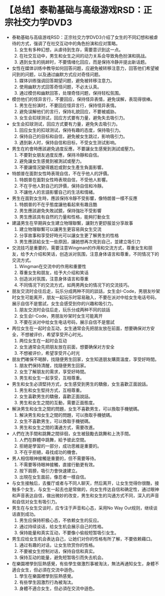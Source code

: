 # 【总结】泰勒基础与高级游戏RSD：正宗社交力学DVD3

-   泰勒基础与高级游戏RSD：正宗社交力学DVD3介绍了女生的不同幻想和被虐待的方式，强调了在社交互动中的角色扮演和应对策略。
    1.  女生有多种幻想，从虐待到生存，需要意识到这一点。
    2.  在社交互动中，男生和女生之间的动力关系会导致角色扮演和挑战。
    3.  遇到女生的挑衅时，不要情绪化回应，而是保持冷静并提出新话题。
-   女性在媒体训练中教导如何回答问题，应避免被转移注意力，回答他们希望被问到的问题，以及通过幽默方式应对奇怪问题。
    1.  媒体训练强调回答期望问题，避免被转移注意力。
    2.  使用幽默方式回答奇怪问题，不必太认真。
    3.  通过模仿和幽默回答，处理奇怪问题，保持轻松氛围。
-   模仿他们的怪异言行，不要回应，保持怪异表情，避免误解，表现得很棒。
    1.  男生在扮演时，不要回应怪异言行，保持怪异表情。
    2.  避免误解他们的言行，保持礼貌回应，不要被威胁。
    3.  女生会扣球测试，回应方式要有力量，避免失去吸引力。
-   女生会扣球测试，回应方式要有力量，避免失去吸引力。
    1.  回应女生的扣球测试，保持有趣的态度，保持吸引力。
    2.  保持自己的目标和自信，避免被女生跳过，影响吸引力。
    3.  遇到新人时，保持自信和目标，不受女生测试影响。
-   男生在約會時應該避免過度反應，不要讓女生感覺到測試或壓力。
    1.  不要對女朋友過度反應，保持冷靜和自信。
    2.  避免讓女生感覺到被測試或壓力。
    3.  不要讓情況變得尷尬或對女生產生負面影響。
-   特朗普在面對女性時表現自信，不在乎他人的評價。
    1.  特朗普在面對女性時表現自信，不受他人影響。
    2.  不在乎他人對自己的評價，保持自信和冷靜。
    3.  不讓他人的言語影響自己的生活和情緒。
-   男生在面對女生時，應該保持冷靜不受影響，像特朗普一樣不反應
    1.  特朗普的不在乎態度讓他看起來有趣且酷
    2.  男生應該避免失敗試鏡，保持強壯不受影響
    3.  男生應該具有自然的力量和性格，能夠打動女生
-   建議男生在早期與女生建立物理聯繫，讓對方更舒服並分享故事
    1.  建立物理聯繫可以讓男生更容易與女生交流
    2.  分享故事和享受好時光可以讓女生更了解男生的性格
    3.  男生應該給女生一些原因，讓她想再次見到自己，並建立吸引力
-   交流技巧是重要的，需要注意Wingman的作用和交流方式，尊重女生和朋友，给予大介绍和笑话，创造派对氛围，注意身体语言和尊重，不同情况下的交流方式。
    1.  Wingman在交流中的作用和重要性
    2.  尊重女生和朋友，给予大介绍和笑话
    3.  创造派对氛围，注意身体语言和尊重
    4.  不同情况下的交流方式，如两男两女的情况下的交流技巧。
-   朋友交流时会往后走，玩乐分成两种不同的談話，女生会I-Code，男朋友吵架时女生可能离开，朋友一起玩乐时容易融入，不要在派对中给女生电话号码，展示自信不是嘗試，女生会感受到你的兴趣和吸引力。
    1.  朋友交流时会往后走，玩乐分成两种不同的談話
    2.  女生会I-Code，男朋友吵架时女生可能离开
    3.  不要在派对中给女生电话号码，展示自信不是嘗試
-   两位女生在一起时会互动，女生通常会先把朋友放在前面，想要确保对方安全，不想被评价，希望享受开心时光。
    1.  两位女生在一起时会互动
    2.  女生通常会先把朋友放在前面，想要确保对方安全
    3.  不想被评价，希望享受开心时光
-   朋友們確保不喝醉，找隨便男生回家，女生知道朋友購買溫度，享受好時間。
    1.  朋友們保持清醒，找隨便男生回家。
    2.  女生了解朋友的需求，享受好時間。
    3.  男生和女生一起享受，互相尊重。
-   男生和女生必須堅持方式，女生感受到男生的驕傲，女生喜歡正面說話。
    1.  男生和女生堅持方式，互相尊重。
    2.  女生喜歡男生的驕傲，喜歡正面說話。
    3.  男生和女生之間的互動，需要正面態度。
-   解決男生和女生之間的問題，女生不喜歡男生，可以換取手機號碼。
    1.  解決男生和女生之間的問題，可以換取手機號碼。
    2.  女生不喜歡男生，可以換取手機號碼。
    3.  男生和女生之間的溝通方式，需要改進。
-   人們在洗手間和跳舞之間徘徊，女生被鼓勵去跳舞和上洗手間。
    1.  人們在群體中跳舞，給予彼此空間。
    2.  拒絕是學習的一部分，成功思維是重要的。
    3.  不在乎拒絕，尋找成功的機會。
-   男人相信眼神接觸是重要的，但不需要等待。
    1.  不需要等待眼神接觸，直接行動更有效。
    2.  按下肩膀，吸引力會快速建立。
    3.  出現在女生面前，像忍者一樣自信。
-   与女生接触后，去餐厅或者与不同人聊天，然后离开，让女生觉得你很酷，接触多个女生，与女生一起去也是常做的，向女生传达自信和确定性，通过眼神和声音表达自信，做出微妙的改变，男生和女生的沟通方式不同，深入的声音和自信对女生有吸引力。
-   男生在与女生交谈时，应专注于声音和心态，采用No Way Out规则，继续谈话直到成功。
    1.  男生应保持积极心态，不依赖女生的反应。
    2.  通过持续谈话，给女生机会展示自己的性格。
    3.  保持能量和真实互动，不要像小偷般短暂吸引女生。
-   男生应给女生机会表达自己，让她们对你的性格有所了解，不要依赖藉口。
    1.  通过有趣的对话，让女生欣赏你的性格。
    2.  不要被女生控制对话，保持自信和真实。
    3.  保持互动的能量，避免短暂吸引而失去机会。
-   在樂園裡學到狂熱感覺，有些學生做激烈事被淘汰，無法再通知女生，身體不適合女生，但必須在交流中遜色。
    1.  學生在樂園裡學到狂熱感覺。
    2.  有些學生因激烈行為被淘汰。
    3.  身體不適合女生，但必須在交流中遜色。